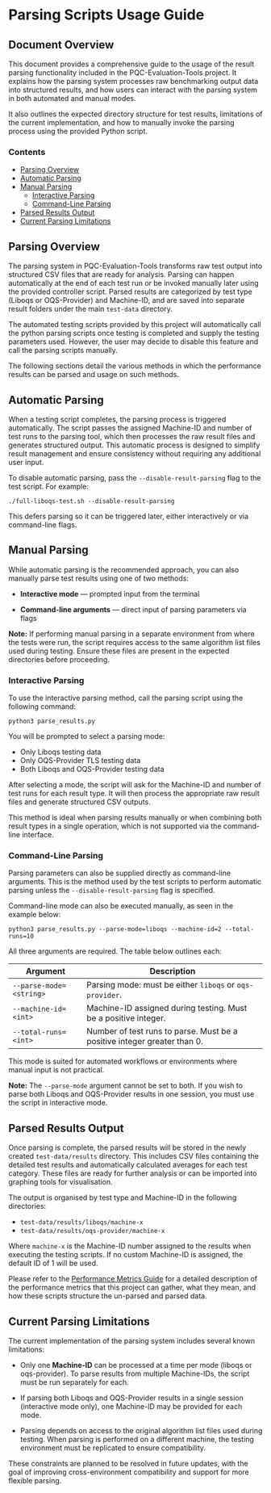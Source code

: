 # Parsing Scripts Usage Guide <!-- omit from toc -->

## Document Overview <!-- omit from toc -->
This document provides a comprehensive guide to the usage of the result parsing functionality included in the PQC-Evaluation-Tools project. It explains how the parsing system processes raw benchmarking output data into structured results, and how users can interact with the parsing system in both automated and manual modes.

It also outlines the expected directory structure for test results, limitations of the current implementation, and how to manually invoke the parsing process using the provided Python script.

### Contents <!-- omit from toc -->
- [Parsing Overview](#parsing-overview)
- [Automatic Parsing](#automatic-parsing)
- [Manual Parsing](#manual-parsing)
  - [Interactive Parsing](#interactive-parsing)
  - [Command-Line Parsing](#command-line-parsing)
- [Parsed Results Output](#parsed-results-output)
- [Current Parsing Limitations](#current-parsing-limitations)

## Parsing Overview
The parsing system in PQC-Evaluation-Tools transforms raw test output into structured CSV files that are ready for analysis. Parsing can happen automatically at the end of each test run or be invoked manually later using the provided controller script. Parsed results are categorized by test type (Liboqs or OQS-Provider) and Machine-ID, and are saved into separate result folders under the main `test-data` directory.

The automated testing scripts provided by this project will automatically call the python parsing scripts once testing is completed and supply the testing parameters used. However, the user may decide to disable this feature and call the parsing scripts manually.

The following sections detail the various methods in which the performance results can be parsed and usage on such methods.

## Automatic Parsing
When a testing script completes, the parsing process is triggered automatically. The script passes the assigned Machine-ID and number of test runs to the parsing tool, which then processes the raw result files and generates structured output. This automatic process is designed to simplify result management and ensure consistency without requiring any additional user input.

To disable automatic parsing, pass the `--disable-result-parsing` flag to the test script. For example:

```
./full-liboqs-test.sh --disable-result-parsing
```

This defers parsing so it can be triggered later, either interactively or via command-line flags.

## Manual Parsing
While automatic parsing is the recommended approach, you can also manually parse test results using one of two methods:

- **Interactive mode** — prompted input from the terminal

- **Command-line arguments** — direct input of parsing parameters via flags

**Note:** If performing manual parsing in a separate environment from where the tests were run, the script requires access to the same algorithm list files used during testing. Ensure these files are present in the expected directories before proceeding.

### Interactive Parsing
To use the interactive parsing method, call the parsing script using the following command:

```
python3 parse_results.py
```

You will be prompted to select a parsing mode:

- Only Liboqs testing data
- Only OQS-Provider TLS testing data
- Both Liboqs and OQS-Provider testing data

After selecting a mode, the script will ask for the Machine-ID and number of test runs for each result type. It will then process the appropriate raw result files and generate structured CSV outputs.

This method is ideal when parsing results manually or when combining both result types in a single operation, which is not supported via the command-line interface.

### Command-Line Parsing
Parsing parameters can also be supplied directly as command-line arguments. This is the method used by the test scripts to perform automatic parsing unless the `--disable-result-parsing` flag is specified.

Command-line mode can also be executed manually, as seen in the example below:

```
python3 parse_results.py --parse-mode=liboqs --machine-id=2 --total-runs=10
```

All three arguments are required. The table below outlines each:

| **Argument**            | **Description**                                                          |
|-------------------------|--------------------------------------------------------------------------|
| `--parse-mode=<string>` | Parsing mode: must be either `liboqs` or `oqs-provider`.                 |
| `--machine-id=<int>`    | Machine-ID assigned during testing. Must be a positive integer.          |
| `--total-runs=<int>`    | Number of test runs to parse. Must be a positive integer greater than 0. |

This mode is suited for automated workflows or environments where manual input is not practical.

**Note:** The `--parse-mode` argument cannot be set to both. If you wish to parse both Liboqs and OQS-Provider results in one session, you must use the script in interactive mode.

## Parsed Results Output
Once parsing is complete, the parsed results will be stored in the newly created `test-data/results` directory. This includes CSV files containing the detailed test results and automatically calculated averages for each test category. These files are ready for further analysis or can be imported into graphing tools for visualisation.

The output is organised by test type and Machine-ID in the following directories:

- `test-data/results/liboqs/machine-x`
- `test-data/results/oqs-provider/machine-x`

Where `machine-x` is the Machine-ID number assigned to the results when executing the testing scripts. If no custom Machine-ID is assigned, the default ID of 1 will be used.

Please refer to the [Performance Metrics Guide](docs/performance-metrics-guide.md) for a detailed description of the performance metrics that this project can gather, what they mean, and how these scripts structure the un-parsed and parsed data.

## Current Parsing Limitations
The current implementation of the parsing system includes several known limitations:

- Only one **Machine-ID** can be processed at a time per mode (liboqs or oqs-provider). To parse results from multiple Machine-IDs, the script must be run separately for each.

- If parsing both Liboqs and OQS-Provider results in a single session (interactive mode only), one Machine-ID may be provided for each mode.

- Parsing depends on access to the original algorithm list files used during testing. When parsing is performed on a different machine, the testing environment must be replicated to ensure compatibility.

These constraints are planned to be resolved in future updates, with the goal of improving cross-environment compatibility and support for more flexible parsing.